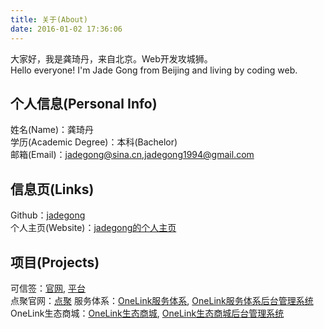 ```yaml
---
title: 关于(About)
date: 2016-01-02 17:36:06
---
```

大家好，我是龚琦丹，来自北京。Web开发攻城狮。  
Hello everyone! I'm Jade Gong from Beijing and living by coding web.

## 个人信息(Personal Info)

姓名(Name)：龚琦丹  
学历(Academic Degree)：本科(Bachelor)  
邮箱(Email)：[jadegong@sina.cn](mailto:jadegong@sina.cn),[jadegong1994@gmail.com](mailto:jadegong1994@gmail.com)

## 信息页(Links)

Github：[jadegong](https://github.com/jadegong)  
个人主页(Website)：[jadegong的个人主页](https://www.jadegong.cn)

## 项目(Projects)
可信签：[官网](https://trustedsign.com), [平台](https://trustedsign.com/app)  
点聚官网：[点聚](http://dianju.cn)
服务体系：[OneLink服务体系](https://api.iot.10086.cn/), [OneLink服务体系后台管理系统](https://api.iot.10086.cn/dist/index.html)
OneLink生态商城：[OneLink生态商城](https://ec.iot.10086.cn/), [OneLink生态商城后台管理系统](https://ec.iot.10086.cn/)
